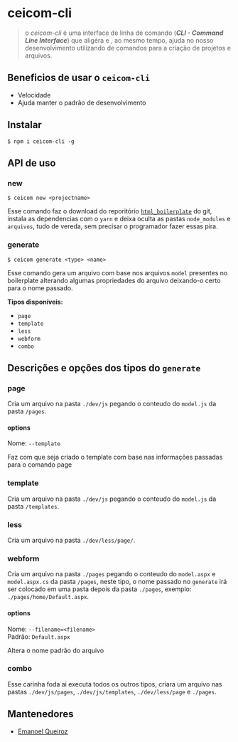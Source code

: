 # ceicom-cli

> o *ceicom-cli* é uma interface de linha de comando (***CLI - Command Line Interface***) que aligéra e , ao mesmo tempo, ajuda no nosso desenvolvimento utilizando de comandos para a criação de projetos e arquivos.

## Beneficios de usar o `ceicom-cli`

- Velocidade
- Ajuda manter o padrão de desenvolvimento

## Instalar

```
$ npm i ceicom-cli -g
```
## API de uso
### new
  
```
$ ceicom new <projectname>
```
Esse comando faz o download do reporitório [`html_boilerplate`](https://github.com/Ceicom/html_boilerplate) do git, instala as dependencias com o `yarn` e deixa oculta as pastas `node_modules` e `arquivos`, tudo de vereda, sem precisar o programador fazer essas pira.

### generate
  
```
$ ceicom generate <type> <name>
```
Esse comando gera um arquivo com base nos arquivos `model` presentes no boilerplate alterando algumas propriedades do arquivo deixando-o certo para o nome passado.

**Tipos disponíveis:**
- `page`
- `template`
- `less`
- `webform`
- `combo`

## Descrições e opções dos tipos do `generate`

### page
Cria um arquivo na pasta `./dev/js` pegando o conteudo do `model.js` da pasta `/pages`.

#### options

Nome: `--template`<br>

Faz com que seja criado o template com base nas informações passadas para o comando page

### template
Cria um arquivo na pasta `./dev/js` pegando o conteudo do `model.js` da pasta `/templates`.

### less
Cria um arquivo na pasta `./dev/less/page/`.

### webform
Cria um arquivo na pasta `./pages` pegando o conteudo do `model.aspx` e `model.aspx.cs` da pasta `/pages`, neste tipo, o nome passado no `generate` irá ser colocado em uma pasta depois da pasta `./pages`, exemplo: `./pages/home/Default.aspx`.

#### options

Nome: `--filename=<filename>`<br>
Padrão: `Default.aspx`

Altera o nome padrão do arquivo

### combo
Esse carinha foda ai executa todos os outros tipos, criara um arquivo nas pastas `./dev/js/pages`, `./dev/js/templates`, `./dev/less/page` e `./pages`.

## Mantenedores

- [Emanoel Queiroz](https://github.com/Dimebag03)
